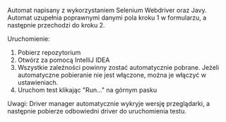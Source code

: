 Automat napisany z wykorzystaniem Selenium Webdriver oraz Javy.
Automat uzupełnia poprawnymi danymi pola kroku 1 w formularzu, a następnie przechodzi do kroku 2.

Uruchomienie:
1. Pobierz repozytorium
2. Otwórz za pomocą IntelliJ IDEA
3. Wszystkie zależności powinny zostać automatycznie pobrane. Jeżeli automatyczne pobieranie nie jest włączone, można je włączyć w ustawieniach.
4. Uruchom test klikając "Run..." na górnym pasku

Uwagi:
Driver manager automatycznie wykryje wersję przeglądarki, a następnie pobierze odbowiedni driver do uruchomienia testu.
